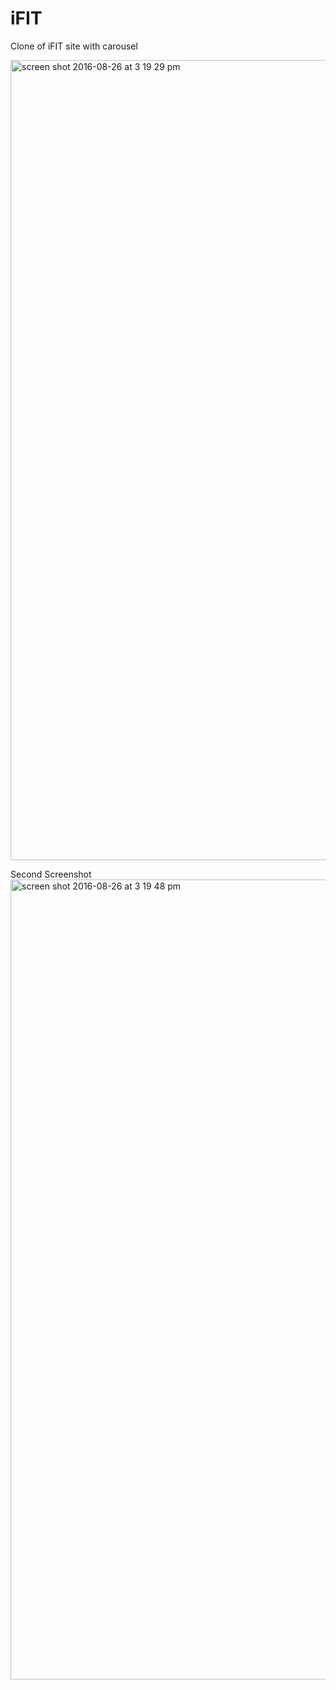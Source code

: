 # iFIT
Clone of iFIT site with carousel

<img width="1280" alt="screen shot 2016-08-26 at 3 19 29 pm" src="https://cloud.githubusercontent.com/assets/16991067/18020815/b77280a2-6ba0-11e6-9e8c-1bf101300bca.png">

Second Screenshot
<img width="1280" alt="screen shot 2016-08-26 at 3 19 48 pm" src="https://cloud.githubusercontent.com/assets/16991067/18020818/bafe56e2-6ba0-11e6-8a17-288e4d2c0785.png">

